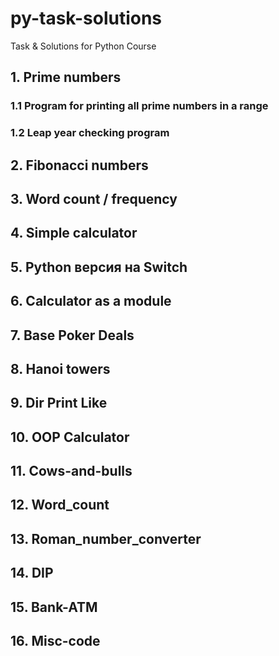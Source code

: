 # py-task-solutions
Task &amp; Solutions for Python Course

## 1. Prime numbers

### 1.1 Program for printing all prime numbers in a range

### 1.2 Leap year checking program

## 2. Fibonacci numbers

## 3. Word count / frequency

## 4. Simple calculator

## 5. Python версия на Switch

## 6. Calculator as a module

## 7. Base Poker Deals

## 8. Hanoi towers

## 9. Dir Print Like

## 10. OOP Calculator

## 11. Cows-and-bulls

## 12. Word_count

## 13. Roman_number_converter

## 14. DIP

## 15. Bank-ATM

## 16. Misc-code

